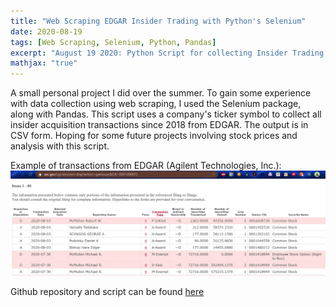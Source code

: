 ```yaml
---
title: "Web Scraping EDGAR Insider Trading with Python's Selenium"
date: 2020-08-19
tags: [Web Scraping, Selenium, Python, Pandas]
excerpt: "August 19 2020: Python Script for collecting Insider Trading transactions by company"
mathjax: "true"
---
```

<p>
A small personal project I did over the summer. To gain some experience with data collection using web scraping, I used the Selenium package,
along with Pandas. This script uses a company's ticker symbol to collect all insider acquisition transactions since 2018 from EDGAR.
The output is in CSV form. Hoping for some future projects involving stock prices and analysis with this script.
</p>

<p>
Example of transactions from EDGAR (Agilent Technologies, Inc.):
<img src="/images/EDGAR_shot.jpg" "Example Transaction Table">
</p>

<p>
Github repository and script can be found <a href="https://github.com/jeremylu43/Insider_WebScraping">here</a>
</p>
